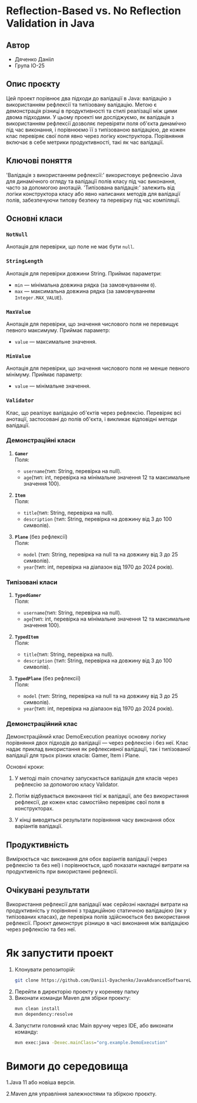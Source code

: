# Reflection-Based vs. No Reflection Validation in Java

## Автор

- Дяченко Данііл
- Група ІО-25

## Опис проєкту

Цей проект порівнює два підходи до валідації в Java: валідацію з використанням рефлексії та типізовану валідацію. Метою є демонстрація різниці в продуктивності та стилі реалізації між цими двома підходами.
У цьому проекті ми досліджуємо, як валідація з використанням рефлексії дозволяє перевіряти поля об'єкта динамічно під час виконання, і порівнюємо її з типізованою валідацією, де кожен клас перевіряє свої поля явно через логіку конструктора. 
Порівняння включає в себе метрики продуктивності, такі як час валідації.

## Ключові поняття
'Валідація з використанням рефлексії:' використовує рефлексію Java для динамічного огляду та валідації полів класу під час виконання, часто за допомогою анотацій.
'Типізована валідація:' залежить від логіки конструктора класу або явно написаних методів для валідації полів, забезпечуючи типову безпеку та перевірку під час компіляції.

## Основні класи

### `NotNull`

Анотація для перевірки, що поле не має бути `null`.

### `StringLength`

Анотація для перевірки довжини String. Приймає параметри:

- `min` — мінімальна довжина рядка (за замовчуванням `0`).
- `max` — максимальна довжина рядка (за замовчуванням `Integer.MAX_VALUE`).

### `MaxValue`

Анотація для перевірки, що значення числового поля не перевищує певного максимуму. Приймає параметр:

- `value` — максимальне значення.

### `MinValue`

Анотація для перевірки, що значення числового поля не менше певного мінімуму. Приймає параметр:

- `value` — мінімальне значення.

### `Validator`

Клас, що реалізує валідацію об'єктів через рефлексію. Перевіряє всі анотації, застосовані до полів об'єкта, і викликає відповідні методи валідації.

### Демонстраційні класи

1. **`Gamer`**  
   Поля:
    - `username`(тип: String, перевірка на null).
    - `age`(тип: int, перевірка на мінімальне значення 12 та максимальне значення 100).

2. **`Item`**  
   Поля:
    - `title`(тип: String, перевірка на null).
    - `description` (тип: String, перевірка на довжину від 3 до 100 символів).

3. **`Plane`** (без рефлексії)  
   Поля:
    - `model` (тип: String, перевірка на null та на довжину від 3 до 25 символів).
    - `year`(тип: int, перевірка на діапазон від 1970 до 2024 років).
  
### Типізовані класи

1. **`TypedGamer`**  
   Поля:
    - `username`(тип: String, перевірка на null).
    - `age`(тип: int, перевірка на мінімальне значення 12 та максимальне значення 100).

2. **`TypedItem`**  
   Поля:
    - `title`(тип: String, перевірка на null).
    - `description` (тип: String, перевірка на довжину від 3 до 100 символів).

3. **`TypedPlane`** (без рефлексії)  
   Поля:
    - `model` (тип: String, перевірка на null та на довжину від 3 до 25 символів).
    - `year`(тип: int, перевірка на діапазон від 1970 до 2024 років).

### Демонстраційний клас

Демонстраційний клас DemoExecution реалізує основну логіку порівняння двох підходів до валідації — через рефлексію і без неї. 
Клас надає приклад використання як рефлексивної валідації, так і типізованої валідації для трьох різних класів: Gamer, Item і Plane.

Основні кроки:

1. У методі main спочатку запускається валідація для класів через рефлексію за допомогою класу Validator.

2. Потім відбувається виконання тієї ж валідації, але без використання рефлексії, де кожен клас самостійно перевіряє свої поля в конструкторах.

3. У кінці виводяться результати порівняння часу виконання обох варіантів валідації.


## Продуктивність

Вимірюється час виконання для обох варіантів валідації (через рефлексію та без неї) і порівнюється, щоб показати накладні витрати на продуктивність при використанні рефлексії.

## Очікувані результати

Використання рефлексії для валідації має серйозні накладні витрати на продуктивність у порівнянні з традиційною статичною валідацією (як у типізованих класах), де перевірка полів здійснюється без використання рефлексії.
Проєкт демонструє різницю в часі виконання між валідацією через рефлексію та без неї.

# Як запустити проект

1. Клонувати репозиторій:
   ```bash
   git clone https://github.com/Daniil-Dyachenko/JavaAdvancedSoftwareLab1
   
2. Перейти в директорію проекту у кореневу папку
3. Виконати команди Maven для збірки проекту:
   ```bash
   mvn clean install
   mvn dependency:resolve
4. Запустити головний клас Main вручну через IDE, або виконати команду:
   ```bash
   mvn exec:java -Dexec.mainClass="org.example.DemoExecution"

# Вимоги до середовища

1.Java 11 або новіша версія.

2.Maven для управління залежностями та збіркою проєкту.
